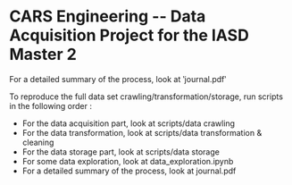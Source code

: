# CARS Engineering -- Data Acquisition Project for the IASD Master 2

For a detailed summary of the process, look at ‵journal.pdf‵

To reproduce the full data set crawling/transformation/storage, run scripts in the following order :


- For the data acquisition part, look at scripts/data crawling
- For the data transformation, look at scripts/data transformation & cleaning
- For the data storage part, look at scripts/data storage
- For some data exploration, look at data_exploration.ipynb
- For a detailed summary of the process, look at journal.pdf
